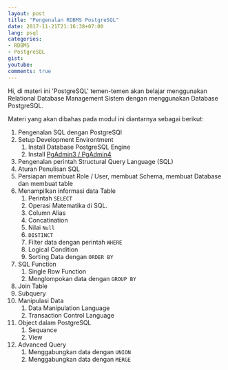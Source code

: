 ```yaml
---
layout: post
title: "Pengenalan RDBMS PostgreSQL"
date: 2017-11-21T21:16:38+07:00
lang: psql
categories:
- RDBMS
- PostgreSQL 
gist: 
youtube: 
comments: true
---
```


Hi, di materi ini 'PostgreSQL' temen-temen akan belajar menggunakan Relational Database Management Sistem dengan menggunakan Database PostgreSQL.

Materi yang akan dibahas pada modul ini diantarnya sebagai berikut:

1. Pengenalan SQL dengan PostgreSQl
2. Setup Development Environtment
    1. Install Database PostgreSQL Engine
    2. Install [PgAdmin3 / PgAdmin4](https://www.pgadmin.org/download/)
3. Pengenalan perintah Structural Query Language (SQL)
4. Aturan Penulisan SQL
5. Persiapan membuat Role / User, membuat Schema, membuat Database dan membuat table
6. Menampilkan informasi data Table
    1. Perintah `SELECT`
    2. Operasi Matematika di SQL.
    3. Column Alias
    4. Concatination
    5. Nilai `Null`
    6. `DISTINCT`
    7. Filter data dengan perintah `WHERE`
    8. Logical Condition
    9. Sorting Data dengan `ORDER BY`
7. SQL Function
    1. Single Row Function
    2. Menglompokan data dengan `GROUP BY`
8. Join Table
9. Subquery
10. Manipulasi Data
    1. Data Manipulation Language
    2. Transaction Control Language
11. Object dalam PostgreSQL
    1. Sequance
    2. View
12. Advanced Query
    1. Menggabungkan data dengan `UNION`
    2. Menggabungkan data dengan `MERGE`